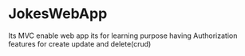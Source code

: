 # JokesWebApp
Its MVC enable web app
its for learning purpose
having Authorization features for create update and delete(crud)
